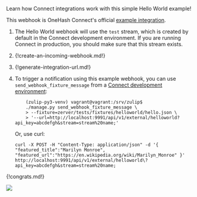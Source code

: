 Learn how Connect integrations work with this simple Hello World example!

This webhook is OneHash Connect's official [example
integration](/api/incoming-webhooks-walkthrough).

1. The Hello World webhook will use the `test` stream, which is created
    by default in the Connect development environment. If you are running
    Connect in production, you should make sure that this stream exists.

1. {!create-an-incoming-webhook.md!}

1. {!generate-integration-url.md!}

1. To trigger a notification using this example webhook, you can use
    `send_webhook_fixture_message` from a [Connect development
    environment](https://zulip.readthedocs.io/en/latest/development/overview.html):

    ```
        (zulip-py3-venv) vagrant@vagrant:/srv/zulip$
        ./manage.py send_webhook_fixture_message \
        > --fixture=zerver/tests/fixtures/helloworld/hello.json \
        > '--url=http://localhost:9991/api/v1/external/helloworld?api_key=abcdefgh&stream=stream%20name;'
    ```

    Or, use curl:

    ```
    curl -X POST -H "Content-Type: application/json" -d '{ "featured_title":"Marilyn Monroe", "featured_url":"https://en.wikipedia.org/wiki/Marilyn_Monroe" }' http://localhost:9991/api/v1/external/helloworld\?api_key=abcdefgh&stream=stream%20name;
    ```

{!congrats.md!}

![](/static/images/integrations/helloworld/001.png)
